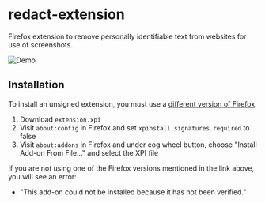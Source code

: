# redact-extension

Firefox extension to remove personally identifiable text from websites for use of screenshots.

![Demo](./preview.gif)

## Installation

To install an unsigned extension, you must use a [different version of Firefox](https://support.mozilla.org/en-US/kb/add-on-signing-in-firefox#w_what-are-my-options-if-i-want-to-use-an-unsigned-add-on-advanced-users).

1. Download `extension.xpi`
2. Visit `about:config` in Firefox and set `xpinstall.signatures.required` to false
3. Visit `about:addons` in Firefox and under cog wheel button, choose "Install Add-on From File..." and select the XPI file

If you are not using one of the Firefox versions mentioned in the link above, you will see an error:
- "This add-on could not be installed because it has not been verified."